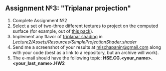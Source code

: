 ## Assignment №3: "Triplanar projection"

1. Complete Assignment №2
2. Select a set of two-three different textures to project on the computed surface (for example, out of [this pack](http://seamless-pixels.blogspot.com/2012/09/free-seamless-ground-textures.html)).
3. Implement any flavor of [triplanar shading](https://medium.com/@bgolus/normal-mapping-for-a-triplanar-shader-10bf39dca05a) in _Lecture2/Assets/Resources/SimpleProjectionShader.shader_
4. Send me a screenshot of your results at mischapanin@gmail.com along with your code (best as a link to a repository, but an archive will work).
5. The e-mail should have the following topic: __HSE.CG.<your_name>.<your_last_name>.HW2__
